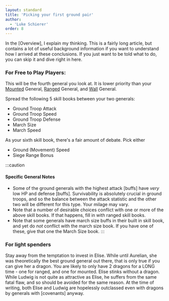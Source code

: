 ```yaml
---
layout: standard
title: 'Picking your first ground pair'
author:
  - 'Luke Schierer'
order: 8
---
```


<aside class="note">
In the [Overview], I explain my thinking. This is a fairly long article, but
contains a lot of useful background information if you want to understand how
I arrived at these conclusions. If you just want to be told what to do, you
can skip it and dive right in here.

[Overview]: ../overview/

</aside>

### For Free to Play Players:

This will be the fourth general you look at. It is lower priority than your
[Mounted] General, [Ranged] General, and [Wall] General.

Spread the following 5 skill books between your two generals:

- Ground Troop Attack
- Ground Troop Speed
- Ground Troop Defense
- March Size
- March Speed

As your sixth skill book, there's a fair amount of debate. Pick either
* Ground (Movement) Speed
* Siege Range Bonus

:::caution

#### Specific General Notes

- Some of the ground generals with the highest attack [buffs] have *very* low HP and defense [buffs].
  Survivability is absolutely crucial in ground troops, and so the balance between the attack statistic and the other two
  will be different for this type.  Your milage may vary.
- Note that a number of desirable choices conflict with one or more of the above skill books.  If that happens, fill in with ranged skill books.
- Note that some generals have march size buffs in their built in skill book, and yet do *not* conflict with the march size book.  If you have one of
  these, give that one the March Size book.
  :::

### For light spenders

Stay away from the temptation to invest in Elise. While until Aurelian, she
was theoretically the best ground general out there, that is only true if you can give her a dragon. You are likely to only have 2 dragons for a LONG time - one for
ranged, and one for mounted. Elise stinks without a dragon. While Ludwig is
not quite as attractive as Elise, he suffers from the same fatal flaw, and so
should be avoided for the same reason.  At the time of writing, both Elise and Ludwig are hopelessly outclassed even with dragons by generals with [covenants] anyway.

[Mounted]: ../mounted/
[Ranged]: ../ranged/
[Wall]: ../wall/
